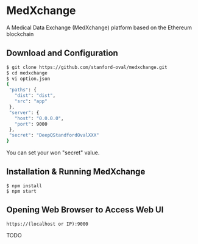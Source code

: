 # MedXchange

A Medical Data Exchange (MedXchange) platform based on the Ethereum blockchain

## Download and Configuration

```bash
$ git clone https://github.com/stanford-oval/medxchange.git
$ cd medxchange
$ vi option.json
{
 "paths": {
   "dist": "dist",
   "src": "app"
 },
 "server": {
   "host": "0.0.0.0",
   "port": 9000
 },
 "secret": "DeepQStandfordOvalXXX"
}
```
You can set your won "secret" value.

## Installation & Running MedXchange

```
$ npm install
$ npm start
```

## Opening Web Browser to Access Web UI
```
https://(localhost or IP):9000
```

TODO
